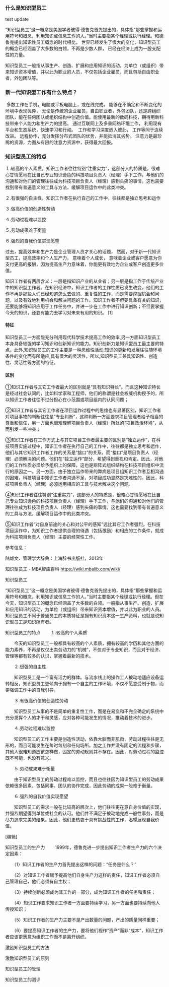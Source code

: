 ### 什么是知识型员工

test update

“知识型员工”这一概念是美国学者彼得·德鲁克首先提出的，具体指“那些掌握和运用符号和概念，利用知识或信息工作的人。”当时主要指某个经理或执行经理。和德鲁克提出知识性员工概念的时代相比， 世界已经发生了很大的变化，知识型员工的概念已经涵盖了大多数的白领，不再是少数人群， 已经在经济上成为一股支配性的力量。

知识型员工一般指从事生产、创造、扩展和应用知识的活动，为单位（或组织）带来知识资本增值，并以此为职业的人员，不仅包括企业雇员，而且包括自由职业者，外包团队等。

### 新一代知识型工作有什么特点？ 

​	多数工作在手机，电脑或平板电脑上，或在线完成。
​	能够在不确定和不断变化的环境中表现优异， 无论是传统的企业雇员，自由职业者，外包团队，还是跨组织团队，能在任何团队或组织结构中创造价值。
​	能使用最新的数码科技，期待用新科技带来个人能力和生产力的提高。
​	通过互联网上及多重网络环境工作， 利用现有平台和生态系统，快速学习和行动。
​	工作和学习深度嵌入彼此， 工作等同于连续改进。
​	远程协作，充分发挥分布式团队的优势，并能抵消其劣势。
​	注意力是最珍稀的资源，力图从有限的注意力资源中，获得最大回报。

### 知识型员工的特点

１.较高的个人素质，知识工作者往往特别“注重实力”，这部分人的特质是，很难心甘情愿地在比自己专业知识逊色的科技项目负责人（经理）手下工作，与他们的沟通和对他们的管理往往成为科技项目负责人（经理）感到头痛的事情。这也需要找到带有普遍意义的工具与方法，缓解项目运作中的此类冲突。

２.有很强的自主性，知识工作者在执行自己的工作中，往往都是独立思考和运作

３.做高价值的创造性劳动

４.劳动过程难以监控

５.劳动成果难于衡量

６.强烈的自我价值实现愿望

过去，提高效率和生产力是企业管理人员才关心的话题， 然而，对于新一代知识型员工，提高效率和个人生产力， 意味着个人成长， 意味着企业或客户愿意为你支付更高的报酬，因为提高生产力意味着，你能更有效地为企业或客户创造更多价值。 



知识工作者有两层含义：一层是指知识产业的从业者；另一层是指工作于传统产业中的知识型工作者。在知识经济中，知识工作者的工作性质已发生改变，他们的工作不再是那些人们已经知道怎么去做的、重复性的工作，而是需要挖掘机会和问题，以及有效地利用机会和解决问题的工作。知识工作者不但要具备有关的知识，还要能够将知识应用于工作任务中，并进一步在工作中进行知识创新；不但要掌握今天的知识，还要有能力去学习对未来有用的知识。 [1]

#### 特征

知识型员工一方面能充分利用现代科学技术提高工作的效率,另一方面知识型员工本身具备较强的学习知识和创新知识的能力。知识创新力是知识型员工最主要的特点。此外,知识型员工的工作主要是一种思维性活动,知识的更新和发展往往随环境条件的变化而有所适应,具有很大的灵活性。所以,知识型员工兼具知识性、创造性、灵活性等方面的特征。

#### 区别

①知识工作者与其它工作者最大的区别就是“具有知识特长”。而且这种知识特长是经过社会认同的，比如科学家和工程师，他们的称谓是社会权威机构授予的，所以知识工作者往往不过分担心在小范围或项目组内的认同问题；

②知识工作者与其它工作者在项目运作过程中的思维也有显著区别，知识工作者对项目事物的判断往往是“专业判断”，这种判断一方面要求项目管理者给予相当的尊重和信任，另一方面也很难理解项目负责人（经理）所处的“项目政治环境”，从而引发一些冲突；

③知识工作者在工作方式上与其它项目工作者最主要的区别是“独立运作”，在科技项目实施过程中，知识工作者在执行自己的工作中，往往都是独立思考和运作，他们与其它知识工作者工作的关系是“接口”的关系，而“接口”是项目负责人（经理）必须解决的问题。他们在“独立运作”部分，希望得到重视和肯定。因此，对他们的工作性质必须给予组织上的保障，这也是矩阵式组织结构在科技项目组织中流行的原因之一。另一方面，由于独立运作带来的弊病是项目组知识工作者互相沟通的困难，科技项目中知识工作者沟通不足，对项目成功显然是灾难性的。因此，科技项目负责人（经理）必须运用相应的工具与技术解决这个问题。

④知识工作者往往特别“注重实力”，这部分人的特质是，很难心甘情愿地在比自己专业知识逊色的科技项目负责人（经理）手下工作，与他们的沟通和对他们的管理往往成为科技项目负责人（经理）感到头痛的事情。这也需要找到带有普遍意义的工具与方法，缓解项目运作中的此类冲突。

⑤知识工作者“对自身前途的关心和对公平的感知”远比其它工作者强烈。在科技项目运作中，为知识工作者提供合理的待遇（包括激励）和相应的工作条件，就成为科技项目负责人（经理）主要的经常性工作。



参考信息：

陆雄文．管理学大辞典：上海辞书出版社，2013年

知识型员工 - MBA智库百科
https://wiki.mbalib.com/wiki/

知识型员工

“知识型员工”这一概念是美国学者彼得·德鲁克首先提出的，具体指“那些掌握和运用符号和概念，利用知识或信息工作的人。”当时主要指某个经理或执行经理。但在今天，知识型员工的概念已经涵盖了大多数的白领。一般指从事生产、创造、扩展和应用知识的活动，为单位（或组织）带来知识资本增值，并以此为职业的人员。知识型员工不同于普通员工的本质特征是拥有知识资本这一生产资料，也就是说知识型员工是知识所有者。

知识型员工的特点
　　１.较高的个人素质

　　今天的知识型员工一般都具有较高的个人素质，拥有较高的学历和其他方面的能力素养，不再是仅仅出卖劳动力的“机械”，不仅对于专业知识，而且对于经济、管理等都有较多的认识，掌握着最新的技术。

　　２.很强的自主性

　　知识型员工是一个富有活力的群体。与流水线上的操作工人被动地适应设备运转相反，知识型员工更倾向于拥有一个自主的工作环境，不仅不愿意受制于物，而更强调工作中的自我引导。

　　３.有很高价值的创造性劳动

　　知识型员工从事的不是简单的重复性工作，而是在易变和不完全确定的系统中充分发挥个人的才干和灵感，应对各种可能发生的情况，推动着技术的进步。

　　４.劳动过程难以监控

　　知识型员工的工作主要是创造性活动，依靠大脑而非肌肉，劳动过程往往是无形的，而且可能发生在每时每刻和任何场所。加之工作并没有固定的流程和步骤，其他人很难知道应该怎样做，固定的劳动规则并不存在。因此，对劳动过程的监控既不可能，也没有意义。

　　５.劳动成果难于衡量

　　由于知识型员工的劳动过程难以监控，而且也往往因为知识型员工的劳动成果依赖很多因素，包括同事、团队的协作完成，因此劳动的成果一般难于衡量。

　　６.强烈的自我价值实现愿望

　　知识型员工的需求一般在比较高的层次上，他们往往更在意自身价值的实现，并强烈期望得到单位或社会的认可。他们并不满足于被动地完成一般性事务，而是尽力追求完美的结果。因此，他们更热衷于具有挑战性的工作，渴望展现自我价值。

[编辑]

知识型员工的生产力
　　1999年，德鲁克进一步提出知识工作者生产力的六个决定因素：

　　（1）知识工作者的生产力首先提出这样的问题：“任务是什么？”

　　（2）对知识工作者赋予提高他们自身生产力这样的责任，知识工作者必须自己管理自己，他们必须有自主权；

　　（3）持续创新必须成为其工作的一部分，成为知识工作者的任务和责任；

　　（4）知识工作要求知识工作者一方面要持续学习，另一方面也要持续向他人传授知识；

　　（5）知识工作者的生产力主要不是产出数量的问题，产出的质量同样重要；

　　（6）要提高知识工作者的生产力，要将他们视作“资产”而非“成本”，知识工作者应该更愿意为组织工作而不是离开组织。

激励知识型员工的方法

激励知识型员工的原则

知识型员工的管理

知识型员工的测评